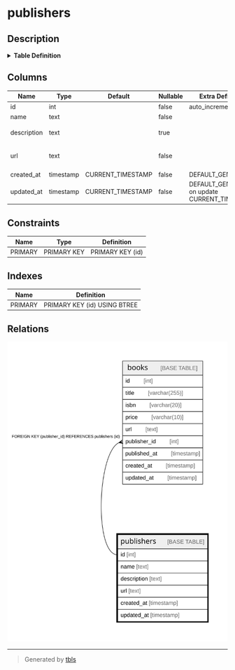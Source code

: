 # publishers

## Description

<details>
<summary><strong>Table Definition</strong></summary>

```sql
CREATE TABLE `publishers` (
  `id` int NOT NULL AUTO_INCREMENT,
  `name` text NOT NULL COMMENT '出版社名',
  `description` text COMMENT '出版社の説明',
  `url` text NOT NULL COMMENT '技術書ページのURL',
  `created_at` timestamp NOT NULL DEFAULT CURRENT_TIMESTAMP,
  `updated_at` timestamp NOT NULL DEFAULT CURRENT_TIMESTAMP ON UPDATE CURRENT_TIMESTAMP,
  PRIMARY KEY (`id`)
) ENGINE=InnoDB AUTO_INCREMENT=[Redacted by tbls] DEFAULT CHARSET=utf8mb4 COLLATE=utf8mb4_0900_ai_ci
```

</details>

## Columns

| Name | Type | Default | Nullable | Extra Definition | Children | Parents | Comment |
| ---- | ---- | ------- | -------- | ---------------- | -------- | ------- | ------- |
| id | int |  | false | auto_increment | [books](books.md) |  |  |
| name | text |  | false |  |  |  | 出版社名 |
| description | text |  | true |  |  |  | 出版社の説明 |
| url | text |  | false |  |  |  | 技術書ページのURL |
| created_at | timestamp | CURRENT_TIMESTAMP | false | DEFAULT_GENERATED |  |  |  |
| updated_at | timestamp | CURRENT_TIMESTAMP | false | DEFAULT_GENERATED on update CURRENT_TIMESTAMP |  |  |  |

## Constraints

| Name | Type | Definition |
| ---- | ---- | ---------- |
| PRIMARY | PRIMARY KEY | PRIMARY KEY (id) |

## Indexes

| Name | Definition |
| ---- | ---------- |
| PRIMARY | PRIMARY KEY (id) USING BTREE |

## Relations

![er](publishers.svg)

---

> Generated by [tbls](https://github.com/k1LoW/tbls)
